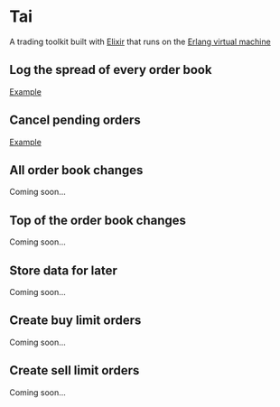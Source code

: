 # Tai

A trading toolkit built with [Elixir](https://elixir-lang.org/) that runs on the [Erlang virtual machine](http://erlang.org/faq/implementations.html)

## Log the spread of every order book

[Example](./log_spread/advisor.ex)

## Cancel pending orders

[Example](./create_and_cancel_pending_order/advisor.ex)

## All order book changes

Coming soon...

## Top of the order book changes

Coming soon...

## Store data for later

Coming soon...

## Create buy limit orders

Coming soon...

## Create sell limit orders

Coming soon...
